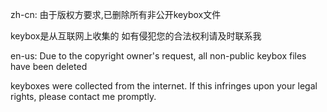zh-cn:
由于版权方要求,已删除所有非公开keybox文件

keybox是从互联网上收集的
如有侵犯您的合法权利请及时联系我



en-us:
Due to the copyright owner's request, all non-public keybox files have been deleted

keyboxes were collected from the internet.
If this infringes upon your legal rights, please contact me promptly.
